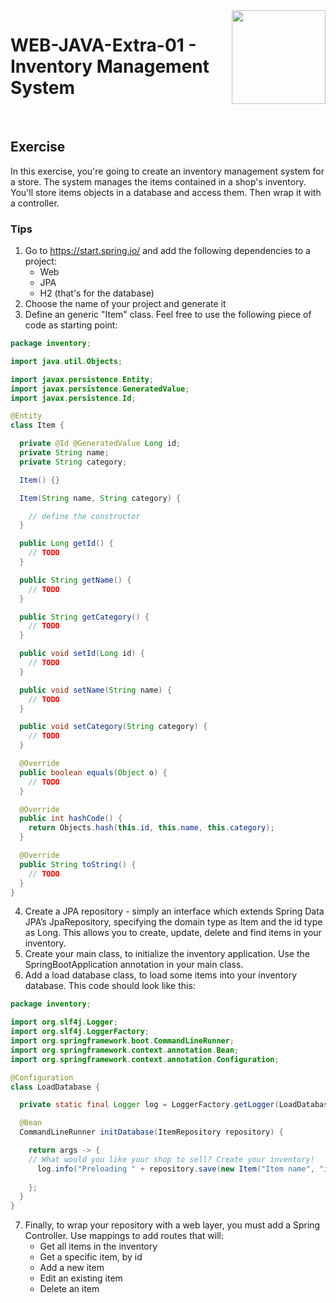 <img align="right" width="150" height="150" src="https://media-exp1.licdn.com/dms/image/C4E0BAQF7BYCCZt5epw/company-logo_200_200/0?e=2159024400&v=beta&t=qUAFP9bUgBEEXGVQYpUXW1J_OiP8e0r4rFBpqp8OrxA">

# WEB-JAVA-Extra-01 - Inventory Management System

 <br/>

## Exercise

In this exercise, you're going to create an inventory management system for a store. The system manages the items contained in a shop's inventory. You'll store items objects in a database and access them. Then wrap it with a controller.

### Tips

1. Go to <https://start.spring.io/> and add the following dependencies to a project:
    * Web
    * JPA
    * H2 (that's for the database)
2. Choose the name of your project and generate it
3. Define an generic "Item" class. Feel free to use the following piece of code as starting point:

```java
package inventory;

import java.util.Objects;

import javax.persistence.Entity;
import javax.persistence.GeneratedValue;
import javax.persistence.Id;

@Entity
class Item {

  private @Id @GeneratedValue Long id;
  private String name;
  private String category;

  Item() {}

  Item(String name, String category) {

    // define the constructor
  }

  public Long getId() {
    // TODO
  }

  public String getName() {
    // TODO
  }

  public String getCategory() {
    // TODO
  }

  public void setId(Long id) {
    // TODO
  }

  public void setName(String name) {
    // TODO
  }

  public void setCategory(String category) {
    // TODO
  }

  @Override
  public boolean equals(Object o) {
    // TODO
  }

  @Override
  public int hashCode() {
    return Objects.hash(this.id, this.name, this.category);
  }

  @Override
  public String toString() {
    // TODO
  }
}
```

4. Create a JPA repository - simply an interface which extends Spring Data JPA’s JpaRepository, specifying the domain type as Item and the id type as Long. This allows you to create, update, delete and find items in your inventory.
5. Create your main class, to initialize the inventory application. Use the SpringBootApplication annotation in your main class.
6. Add a load database class, to load some items into your inventory database. This code should look like this:

```java
package inventory;

import org.slf4j.Logger;
import org.slf4j.LoggerFactory;
import org.springframework.boot.CommandLineRunner;
import org.springframework.context.annotation.Bean;
import org.springframework.context.annotation.Configuration;

@Configuration
class LoadDatabase {

  private static final Logger log = LoggerFactory.getLogger(LoadDatabase.class);

  @Bean
  CommandLineRunner initDatabase(ItemRepository repository) {

    return args -> {
    // What would you like your shop to sell? Create your inventory!
      log.info("Preloading " + repository.save(new Item("Item name", "item category"))); 
      
    };
  }
}
```

7. Finally, to wrap your repository with a web layer, you must add a Spring Controller. Use mappings to add routes that will:
    * Get all items in the inventory
    * Get a specific item, by id
    * Add a new item
    * Edit an existing item
    * Delete an item

